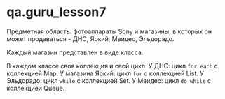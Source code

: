 # qa.guru_lesson7
Предметная область: фотоаппараты Sony и магазины, в которых он может продаваться - ДНС, Яркий, Мвидео, Эльдорадо.

Каждый магазин представлен в виде класса. 

В каждом классе своя коллекция и свой цикл.
У ДНС: цикл `for each` с коллекцией Map.
У магазина Яркий: цикл `for` с коллекцией List.
У Эльдорадо: цикл `while` с коллекцией Set.
У Мвидео: цикл `do while` с коллекцией Queue.
